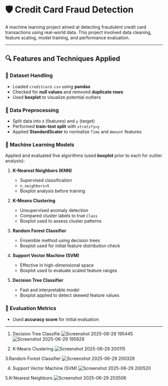 # 🛡️ Credit Card Fraud Detection

A machine learning project aimed at detecting fraudulent credit card transactions using real-world data. This project involved data cleaning, feature scaling, model training, and performance evaluation.

---

## 🔍 Features and Techniques Applied

### 📁 Dataset Handling

* Loaded `creditcard.csv` using **pandas**
* Checked for **null values** and removed **duplicate rows**
* Used **boxplot** to visualize potential outliers

### 🧹 Data Preprocessing

* Split data into `X` (features) and `y` (target)
* Performed **train-test split** with `stratify=y`
* Applied **StandardScaler** to normalize `Time` and `Amount` features

### 🤖 Machine Learning Models

Applied and evaluated five algorithms (used **boxplot** prior to each for outlier analysis):

1. **K-Nearest Neighbors (KNN)**

   * Supervised classification
   * `n_neighbors=5`
   * Boxplot analysis before training

2. **K-Means Clustering**

   * Unsupervised anomaly detection
   * Compared cluster labels to true `Class`
   * Boxplot used to assess cluster patterns

3. **Random Forest Classifier**

   * Ensemble method using decision trees
   * Boxplot used for initial feature distribution check

4. **Support Vector Machine (SVM)**

   * Effective in high-dimensional space
   * Boxplot used to evaluate scaled feature ranges

5. **Decision Tree Classifier**

   * Fast and interpretable model
   * Boxplot applied to detect skewed feature values

### 📏 Evaluation Metrics

* Used **accuracy score** for initial evaluation

---

1. Decision Tree Classifie
![Screenshot 2025-06-29 195445](https://github.com/user-attachments/assets/1060ecb8-3ca4-4007-b681-bc0a3b16b3f6)
![Screenshot 2025-06-29 195929](https://github.com/user-attachments/assets/7b9bbb92-4e09-45e5-9564-78bea5dcc18e)

2. K-Means Clustering
![Screenshot 2025-06-29 200115](https://github.com/user-attachments/assets/76e040bb-d9af-4426-a056-41b473eaa2e4)

3.Random Forest Classifier
![Screenshot 2025-06-29 200329](https://github.com/user-attachments/assets/001e664f-8fc7-4c2c-be55-387be1bbcb21)

4. Support Vector Machine (SVM)
![Screenshot 2025-06-29 200520](https://github.com/user-attachments/assets/84cdd7c6-b84e-4c64-a642-8356cd00d30e)

5.K-Nearest Neighbors
![Screenshot 2025-06-29 203506](https://github.com/user-attachments/assets/f589e35b-b99e-4136-9905-47a22c42b3d8)

